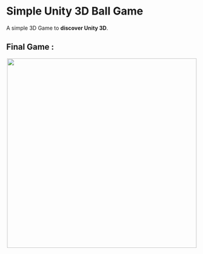 
# Simple Unity 3D Ball Game

A simple 3D Game to **discover Unity 3D**.

## Final Game :
<p align="center">
  <img  src="Screenshots/final.gif" width="500px" >
